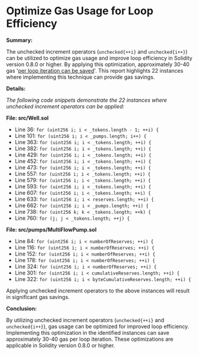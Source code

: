 
# **Optimize Gas Usage for Loop Efficiency**

**Summary:**

The unchecked increment operators (`unchecked{++i}` and `unchecked{i++}`) can be utilized to optimize gas usage and improve loop efficiency in Solidity version 0.8.0 or higher. By applying this optimization, approximately 30-40 gas '[per loop iteration can be saved](https://gist.github.com/hrkrshnn/ee8fabd532058307229d65dcd5836ddc#the-increment-in-for-loop-post-condition-can-be-made-unchecked)'.
This report highlights 22 instances where implementing this technique can provide gas savings.

**Details:**

*The following code snippets demonstrate the 22 instances where unchecked increment operators can be applied:*

**File: src/Well.sol**

- Line 36: `for (uint256 i; i < _tokens.length - 1; ++i) {`
- Line 101: `for (uint256 i; i < _pumps.length; i++) {`
- Line 363: `for (uint256 i; i < _tokens.length; ++i) {`
- Line 382: `for (uint256 i; i < _tokens.length; ++i) {`
- Line 429: `for (uint256 i; i < _tokens.length; ++i) {`
- Line 452: `for (uint256 i; i < _tokens.length; ++i) {`
- Line 473: `for (uint256 i; i < _tokens.length; ++i) {`
- Line 557: `for (uint256 i; i < _tokens.length; ++i) {`
- Line 579: `for (uint256 i; i < _tokens.length; ++i) {`
- Line 593: `for (uint256 i; i < _tokens.length; ++i) {`
- Line 607: `for (uint256 i; i < _tokens.length; ++i) {`
- Line 633: `for (uint256 i; i < reserves.length; ++i) {`
- Line 662: `for (uint256 i; i < _pumps.length; ++i) {`
- Line 738: `for (uint256 k; k < _tokens.length; ++k) {`
- Line 760: `for (j; j < _tokens.length; ++j) {`

**File: src/pumps/MultiFlowPump.sol**

- Line 84: `for (uint256 i; i < numberOfReserves; ++i) {`
- Line 116: `for (uint256 i; i < numberOfReserves; ++i) {`
- Line 152: `for (uint256 i; i < numberOfReserves; ++i) {`
- Line 178: `for (uint256 i; i < numberOfReserves; ++i) {`
- Line 324: `for (uint256 i; i < numberOfReserves; ++i) {`
- Line 301: `for (uint256 i; i < cumulativeReserves.length; ++i) {`
- Line 322: `for (uint256 i; i < byteCumulativeReserves.length; ++i) {`

Applying unchecked increment operators to the above instances will result in significant gas savings.

**Conclusion:**

By utilizing unchecked increment operators (`unchecked{++i}` and `unchecked{i++}`), gas usage can be optimized for improved loop efficiency. Implementing this optimization in the identified instances can save approximately 30-40 gas per loop iteration. These optimizations are applicable in Solidity version 0.8.0 or higher.
